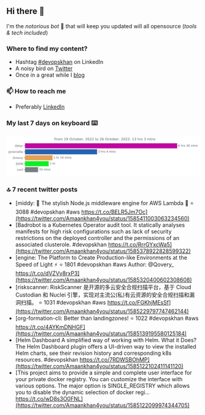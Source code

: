<!--- [![Hits](https://hits.seeyoufarm.com/api/count/incr/badge.svg?url=https%3A%2F%2Fgithub.com%2Fakhan4u%2Fhit-counter&count_bg=%2379C83D&title_bg=%23555555&icon=&icon_color=%23E7E7E7&title=visits&edge_flat=false)](https://hits.seeyoufarm.com) --->

## Hi there 👋

I'm the _notorious bot_ 🤣 that will keep you updated will all opensource (_tools & tech included_) 

### Where to find my content?

* Hashtag [#devopskhan](https://www.linkedin.com/feed/hashtag/devopskhan) on LinkedIn
* A noisy bird on [Twitter](https://twitter.com/Amaankhan4you)
* Once in a great while I [blog](https://linuxparrot.com) 


### 📫 **How to reach me**

* Preferably [LinkedIn](https://www.linkedin.com/in/amaan-khan-linux-ninja)

### My last 7 days on keyboard ⌨️

<img src="https://github.com/akhan4u/akhan4u/blob/main/images/stat.svg" alt="Amaan's Wakatime Activity!"/>

### 🔝 7 recent twitter posts
<!-- DEVDOJO:START -->
- [middy: 🛵 The stylish Node.js middleware engine for AWS Lambda 🛵
⭐️ 3088
#devopskhan #aws
https://t.co/BELR5Jm7Oc](https://twitter.com/Amaankhan4you/status/1585411003063234560)
- [Badrobot is a Kubernetes Operator audit tool. It statically analyses manifests for high risk configurations such as lack of security restrictions on the deployed controller and the permissions of an associated clusterole. #devopskhan https://t.co/RrrGYxcWa5](https://twitter.com/Amaankhan4you/status/1585378922828599322)
- [engine: The Platform to Create Production-like Environments at the Speed of Light ⚡️
⭐️ 1801
#devopskhan #aws
Author: @Qovery_
https://t.co/dVZVv8rxP3](https://twitter.com/Amaankhan4you/status/1585320400602308608)
- [riskscanner: RiskScanner 是开源的多云安全合规扫描平台，基于 Cloud Custodian 和 Nuclei 引擎，实现对主流公&lpar;私&rpar;有云资源的安全合规扫描和漏洞扫描。
⭐️ 1031
#devopskhan #aws
https://t.co/FGKhjMEsSf](https://twitter.com/Amaankhan4you/status/1585229797747462144)
- [org-formation-cli: Better than landingzones!
⭐️ 1022
#devopskhan #aws
https://t.co/4AYKmDNHGF](https://twitter.com/Amaankhan4you/status/1585139195580125184)
- [Helm Dashboard A simplified way of working with Helm. What it Does? The Helm Dashboard plugin offers a UI-driven way to view the installed Helm charts, see their revision history and corresponding k8s resources. #devopskhan https://t.co/7RDWSBOhMP](https://twitter.com/Amaankhan4you/status/1585122102411141120)
- [This project aims to provide a simple and complete user interface for your private docker registry. You can customize the interface with various options. The major option is SINGLE_REGISTRY which allows you to disable the dynamic selection of docker regi… https://t.co/wD8s3O0FNL](https://twitter.com/Amaankhan4you/status/1585122099974344705)
<!-- DEVDOJO:END -->

<!-- ![Amaan's GitHub stats](https://github-readme-stats.vercel.app/api?username=akhan4u&count_private=true&show_icons=true&hide=contribs) -->
